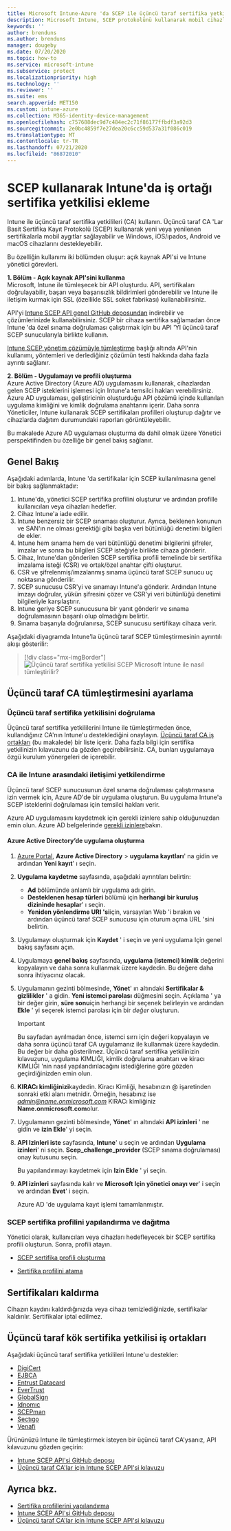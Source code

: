 ```yaml
---
title: Microsoft Intune-Azure 'da SCEP ile üçüncü taraf sertifika yetkilileri (CA) kullanma | Microsoft Docs
description: Microsoft Intune, SCEP protokolünü kullanarak mobil cihazlara sertifika vermek için bir satıcı veya üçüncü taraf sertifika yetkilisi (CA) ekleyebilirsiniz. Bu genel bakışta, bir Azure Active Directory (Azure AD) uygulaması Microsoft Intune'a sertifikaları doğrulamak için izinler verir. Ardından, sertifikaları vermek için SCEP sunucunuzun kurulumunda AAD uygulamasının uygulama kimliğini, kimlik doğrulama anahtarını ve kiracı kimliğini kullanın.
keywords: ''
author: brenduns
ms.author: brenduns
manager: dougeby
ms.date: 07/20/2020
ms.topic: how-to
ms.service: microsoft-intune
ms.subservice: protect
ms.localizationpriority: high
ms.technology: ''
ms.reviewer: ''
ms.suite: ems
search.appverid: MET150
ms.custom: intune-azure
ms.collection: M365-identity-device-management
ms.openlocfilehash: c757688dec9d7c484ec2c71f86177ffbdf3a92d3
ms.sourcegitcommit: 2e0bc4859f7e27dea20c6cc59d537a31f086c019
ms.translationtype: MT
ms.contentlocale: tr-TR
ms.lasthandoff: 07/21/2020
ms.locfileid: "86872010"
---
```

# <a name="add-partner-certification-authority-in-intune-using-scep"></a>SCEP kullanarak Intune'da iş ortağı sertifika yetkilisi ekleme

Intune ile üçüncü taraf sertifika yetkilileri (CA) kullanın. Üçüncü taraf CA 'Lar Basit Sertifika Kayıt Protokolü (SCEP) kullanarak yeni veya yenilenen sertifikalarla mobil aygıtlar sağlayabilir ve Windows, iOS/ıpados, Android ve macOS cihazlarını destekleyebilir.

Bu özelliğin kullanımı iki bölümden oluşur: açık kaynak API'si ve Intune yönetici görevleri.

**1. Bölüm - Açık kaynak API'sini kullanma**  
Microsoft, Intune ile tümleşecek bir API oluşturdu. API, sertifikaları doğrulayabilir, başarı veya başarısızlık bildirimleri gönderebilir ve Intune ile iletişim kurmak için SSL (özellikle SSL soket fabrikası) kullanabilirsiniz.

API'yi [Intune SCEP API genel GitHub deposundan](https://github.com/Microsoft/Intune-Resource-Access/tree/develop/src/CsrValidation) indirebilir ve çözümlerinizde kullanabilirsiniz. SCEP bir cihaza sertifika sağlamadan önce Intune 'da özel sınama doğrulaması çalıştırmak için bu API 'YI üçüncü taraf SCEP sunucularıyla birlikte kullanın.

[Intune SCEP yönetim çözümüyle tümleştirme](scep-libraries-apis.md) başlığı altında API'nin kullanımı, yöntemleri ve derlediğiniz çözümün testi hakkında daha fazla ayrıntı sağlanır.

**2. Bölüm - Uygulamayı ve profili oluşturma**  
Azure Active Directory (Azure AD) uygulamasını kullanarak, cihazlardan gelen SCEP isteklerini işlemesi için Intune'a temsilci hakları verebilirsiniz. Azure AD uygulaması, geliştiricinin oluşturduğu API çözümü içinde kullanılan uygulama kimliğini ve kimlik doğrulama anahtarını içerir. Daha sonra Yöneticiler, Intune kullanarak SCEP sertifikaları profilleri oluşturup dağıtır ve cihazlarda dağıtım durumundaki raporları görüntüleyebilir.

Bu makalede Azure AD uygulaması oluşturma da dahil olmak üzere Yönetici perspektifinden bu özelliğe bir genel bakış sağlanır.

## <a name="overview"></a>Genel Bakış

Aşağıdaki adımlarda, Intune 'da sertifikalar için SCEP kullanılmasına genel bir bakış sağlanmaktadır:

1. Intune'da, yönetici SCEP sertifika profilini oluşturur ve ardından profille kullanıcıları veya cihazları hedefler.
2. Cihaz Intune'a iade edilir.
3. Intune benzersiz bir SCEP sınaması oluşturur. Ayrıca, beklenen konunun ve SAN'ın ne olması gerektiği gibi başka veri bütünlüğü denetimi bilgileri de ekler.
4. Intune hem sınama hem de veri bütünlüğü denetimi bilgilerini şifreler, imzalar ve sonra bu bilgileri SCEP isteğiyle birlikte cihaza gönderir.
5. Cihaz, Intune'dan gönderilen SCEP sertifika profili temelinde bir sertifika imzalama isteği (CSR) ve ortak/özel anahtar çifti oluşturur.
6. CSR ve şifrelenmiş/imzalanmış sınama üçüncü taraf SCEP sunucu uç noktasına gönderilir.
7. SCEP sunucusu CSR'yi ve sınamayı Intune'a gönderir. Ardından Intune imzayı doğrular, yükün şifresini çözer ve CSR'yi veri bütünlüğü denetimi bilgileriyle karşılaştırır.
8. Intune geriye SCEP sunucusuna bir yanıt gönderir ve sınama doğrulamasının başarılı olup olmadığını belirtir.  
9. Sınama başarıyla doğrulanırsa, SCEP sunucusu sertifikayı cihaza verir.

Aşağıdaki diyagramda Intune'la üçüncü taraf SCEP tümleştirmesinin ayrıntılı akışı gösterilir:

> [!div class="mx-imgBorder"]
> ![Üçüncü taraf sertifika yetkilisi SCEP Microsoft Intune ile nasıl tümleştirilir?](./media/certificate-authority-add-scep-overview/scep-certificate-vendor-integration.png)

## <a name="set-up-third-party-ca-integration"></a>Üçüncü taraf CA tümleştirmesini ayarlama

### <a name="validate-third-party-certification-authority"></a>Üçüncü taraf sertifika yetkilisini doğrulama

Üçüncü taraf sertifika yetkililerini Intune ile tümleştirmeden önce, kullandığınız CA'nın Intune'u desteklediğini onaylayın. [Üçüncü taraf CA iş ortakları](#third-party-certification-authority-partners) (bu makalede) bir liste içerir. Daha fazla bilgi için sertifika yetkilinizin kılavuzunu da gözden geçirebilirsiniz. CA, bunları uygulamaya özgü kurulum yönergeleri de içerebilir.

### <a name="authorize-communication-between-ca-and-intune"></a>CA ile Intune arasındaki iletişimi yetkilendirme

Üçüncü taraf SCEP sunucusunun özel sınama doğrulaması çalıştırmasına izin vermek için, Azure AD'de bir uygulama oluşturun. Bu uygulama Intune'a SCEP isteklerini doğrulaması için temsilci hakları verir.

Azure AD uygulamasını kaydetmek için gerekli izinlere sahip olduğunuzdan emin olun. Azure AD belgelerinde [gerekli izinlere](https://docs.microsoft.com/azure/azure-resource-manager/resource-group-create-service-principal-portal#required-permissions)bakın.

#### <a name="create-an-application-in-azure-active-directory"></a>Azure Active Directory’de uygulama oluşturma  

1. [Azure Portal](https://portal.azure.com), **Azure Active Directory**  >  **uygulama kayıtları**' na gidin ve ardından **Yeni kayıt**' ı seçin.  

2. **Uygulama kaydetme** sayfasında, aşağıdaki ayrıntıları belirtin:  
   - **Ad** bölümünde anlamlı bir uygulama adı girin.  
   - **Desteklenen hesap türleri** bölümü için **herhangi bir kuruluş dizininde hesaplar**' ı seçin.  
   - **Yeniden yönlendirme URI 'si**için, varsayılan Web 'i bırakın ve ardından üçüncü taraf SCEP sunucusu için oturum açma URL 'sini belirtin.  

3. Uygulamayı oluşturmak için **Kaydet** ' i seçin ve yeni uygulama Için genel bakış sayfasını açın.  

4. Uygulamaya **genel bakış** sayfasında, **uygulama (istemci) kimlik** değerini kopyalayın ve daha sonra kullanmak üzere kaydedin. Bu değere daha sonra ihtiyacınız olacak.  

5. Uygulamanın gezinti bölmesinde, **Yönet**' ın altındaki **Sertifikalar & gizlilikler** ' a gidin. **Yeni istemci parolası** düğmesini seçin. Açıklama ' ya bir değer girin, **süre sonu**için herhangi bir seçenek belirleyin ve ardından **Ekle** ' yi seçerek istemci parolası için bir *değer* oluşturun. 
   > [!IMPORTANT]  
   > Bu sayfadan ayrılmadan önce, istemci sırrı için değeri kopyalayın ve daha sonra üçüncü taraf CA uygulamanız ile kullanmak üzere kaydedin. Bu değer bir daha gösterilmez. Üçüncü taraf sertifika yetkilinizin kılavuzunu, uygulama KIMLIĞI, kimlik doğrulama anahtarı ve kiracı KIMLIĞI 'nin nasıl yapılandırılacağını istediğlerine göre gözden geçirdiğinizden emin olun.  

6. **KIRACı kimliğinizi**kaydedin. Kiracı Kimliği, hesabınızın @ işaretinden sonraki etki alanı metnidir. Örneğin, hesabınız ise *admin@name.onmicrosoft.com* KIRACı kimliğiniz **Name.onmicrosoft.com**olur.  

7. Uygulamanın gezinti bölmesinde, **Yönet**' ın altındaki **API izinleri** ' ne gidin ve **izin Ekle**' yi seçin.  

8. **API Izinleri iste** sayfasında, **Intune**' u seçin ve ardından **Uygulama izinleri**' ni seçin. **Scep_challenge_provider** (SCEP sınama doğrulaması) onay kutusunu seçin.  

   Bu yapılandırmayı kaydetmek için **Izin Ekle** ' yi seçin.  

9. **API izinleri** sayfasında kalır ve **Microsoft Için yönetici onayı ver**' i seçin ve ardından **Evet**' i seçin.  
   
   Azure AD 'de uygulama kayıt işlemi tamamlanmıştır.

### <a name="configure-and-deploy-a-scep-certificate-profile"></a>SCEP sertifika profilini yapılandırma ve dağıtma
Yönetici olarak, kullanıcıları veya cihazları hedefleyecek bir SCEP sertifika profili oluşturun. Sonra, profili atayın.

- [SCEP sertifika profili oluşturma](certificates-profile-scep.md#create-a-scep-certificate-profile)

- [Sertifika profilini atama](certificates-profile-scep.md#assign-the-certificate-profile)

## <a name="removing-certificates"></a>Sertifikaları kaldırma

Cihazın kaydını kaldırdığınızda veya cihazı temizlediğinizde, sertifikalar kaldırılır. Sertifikalar iptal edilmez.

## <a name="third-party-certification-authority-partners"></a>Üçüncü taraf kök sertifika yetkilisi iş ortakları
Aşağıdaki üçüncü taraf sertifika yetkilileri Intune'u destekler:

- [DigiCert](https://knowledge.digicert.com/tutorials/microsoft-intune.html)
- [EJBCA](https://doc.primekey.com/ejbca/ejbca-integration/integrating-with-third-party-applications/microsoft-intune-device-certificate-enrollment)
- [Entrust Datacard](https://go.entrustdatacard.com/pki/intune/)
- [EverTrust](https://evertrust.fr/en/products/)
- [GlobalSign](https://downloads.globalsign.com/acton/attachment/2674/f-6903f60b-9111-432d-b283-77823cc65500/1/-/-/-/-/globalsign-aeg-microsoft-intune-integration-guide.pdf)
- [Idnomıc](https://www.idnomic.com/)
- [SCEPman](https://azuremarketplace.microsoft.com/marketplace/apps/gluckkanja.scepman)
- [Sectıgo](https://sectigo.com/products)
- [Venafi](https://www.venafi.com/platform/enterprise-mobility)


Ürününüzü Intune ile tümleştirmek isteyen bir üçüncü taraf CA'ysanız, API kılavuzunu gözden geçirin:

- [Intune SCEP API'si GitHub deposu](https://github.com/Microsoft/Intune-Resource-Access/tree/develop/src/CsrValidation)
- [Üçüncü taraf CA'lar için Intune SCEP API'si kılavuzu](scep-libraries-apis.md)

## <a name="see-also"></a>Ayrıca bkz.

- [Sertifika profillerini yapılandırma](certificates-scep-configure.md)
- [Intune SCEP API'si GitHub deposu](https://github.com/Microsoft/Intune-Resource-Access/tree/develop/src/CsrValidation)
- [Üçüncü taraf CA'lar için Intune SCEP API'si kılavuzu](scep-libraries-apis.md)
